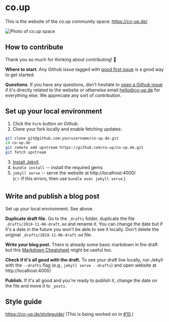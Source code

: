 # co.up

This is the website of the co.up community space: https://co-up.de/

![Photo of co.up space](https://co-up.de/photos/coup_3rd_lounge.jpg)

## How to contribute

Thank you so much for thinking about contributing! 🌻  

__Where to start__. Any Github issue tagged with [good first issue](https://github.com/co-up/co-up.de/issues?q=is%3Aissue+is%3Aopen+label%3A%22good+first+issue%22) is a good way to get started.

__Questions__. If you have any questions, don't hesitate to [open a Github issue](https://github.com/co-up/co-up.de/issues/new) if it's directly related to the website or otherwise email hello@co-up.de for everything else. We appreciate any sort of contribution.


## Set up your local environment

1. Click the `Fork` button on Github.
2. Clone your fork locally and enable fetching updates:

```sh
git clone git@github.com:yourusername/co-up.de.git
cd co-up.de
git remote add upstream https://github.com/co-up/co-up.de.git
git fetch upstream
```

3. [Install Jekyll](https://jekyllrb.com/docs/installation/).
4. `bundle install` -- install the required gems
5. `jekyll serve` -- serve the website at http://localhost:4000/  
(👉 If this errors, then use `bundle exec jekyll serve`.)


## Write and publish a blog post

Set up your local environment. See above.

__Duplicate draft file.__ Go to the `_drafts` folder, duplicate the file `_drafts/2019-11-06-draft.md` and rename it. You can change the date but if it's a date in the future you won't be able to see it locally.
Don't delete the original `_drafts/2019-11-06-draft.md` file.

__Write your blog post.__ There is already some basic markdown in the draft but this [Markdown Cheatsheet](http://www.jekyllnow.com/Markdown-Style-Guide/) might be useful too.

__Check if it's all good with the draft.__ To see your draft live locally, run Jekyll with the `--drafts` flag (e.g., `jekyll serve --drafts`) and open website at http://localhost:4000/

__Publish.__ If it's all good and you're ready to publish it, change the date on the file and move it to `_posts`.


## Style guide

https://co-up.de/styleguide/ (This is being worked on in [#10](https://github.com/co-up/co-up.de/issues/10).)
